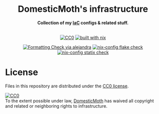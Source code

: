 <h1 align="center">
  DomesticMoth's infrastructure 
</h1>

<div align="center">
  <strong>Collection of my <a href="https://en.wikipedia.org/wiki/Infrastructure_as_code" >IaC</a> configs & related stuff.</strong>
  </br>
  </br>
  
[![CC0](https://img.shields.io/static/v1.svg?style=for-the-badge&label=License&message=CC0&color=orange)](https://github.com/DomesticMoth/infrastructure/blob/master/LICENSE)
[![built with nix](https://img.shields.io/static/v1?style=for-the-badge&logo=nixos&logoColor=white&label=&message=Built%20with%20Nix&color=41439a)](https://builtwithnix.org)
  
[![Formatting Check via alejandra](https://img.shields.io/github/actions/workflow/status/DomesticMoth/infrastructure/alejandra.yml?label=Nix%20fmt%20check&style=for-the-badge)](https://github.com/DomesticMoth/infrastructure/actions/workflows/alejandra.yml)
[![nix-config flake check](https://img.shields.io/github/actions/workflow/status/DomesticMoth/infrastructure/flake_check.yml?label=Flake%20check&style=for-the-badge)](https://github.com/DomesticMoth/infrastructure/actions/workflows/flake_check.yml)
[![nix-config statix check](https://img.shields.io/github/actions/workflow/status/DomesticMoth/infrastructure/statix.yml?label=Statix&style=for-the-badge)](https://github.com/DomesticMoth/infrastructure/actions/workflows/statix.yml)
</div>

# License
Files in this repository are distributed under the [CC0 license](./LICENSE).  
<p xmlns:dct="http://purl.org/dc/terms/">
  <a rel="license"
     href="http://creativecommons.org/publicdomain/zero/1.0/">
    <img src="http://i.creativecommons.org/p/zero/1.0/88x31.png" style="border-style: none;" alt="CC0" />
  </a>
  <br />
  To the extent possible under law,
  <a rel="dct:publisher"
     href="https://github.com/DomesticMoth">
    <span property="dct:title">DomesticMoth</span></a>
  has waived all copyright and related or neighboring rights to
  <span property="dct:title">infrastructure</span>.
</p>
